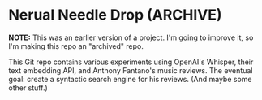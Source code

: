 # Nerual Needle Drop (ARCHIVE)

**NOTE:** This was an earlier version of a project. I'm going to improve it, so I'm making this repo an "archived" repo.

This Git repo contains various experiments using OpenAI's Whisper, their text embedding API, and 
Anthony Fantano's music reviews. The eventual goal: create a syntactic search engine for his reviews. (And maybe some other stuff.)